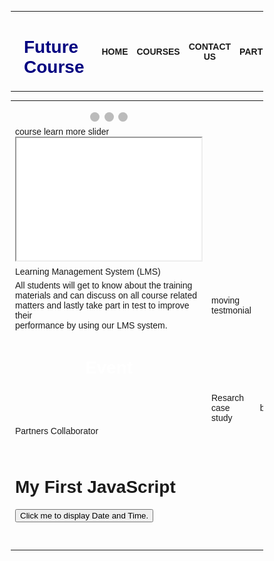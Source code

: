 <!DOCTYPE html>
<html>
<head>
<title>Future Course</title>

<meta name="viewport" content="width=device-width, initial-scale=1">
<style>
* {box-sizing: border-box;}
body {font-family: Verdana, sans-serif;}
.mySlides {display: none;}
img {vertical-align: middle;}
/* Slideshow container */
.slideshow-container {
  max-width: 1024px;
  position: relative;
  margin: auto;
}
/* Caption text */
.text {
  color: #f2f2f2;
  font-size: 15px;
  padding: 8px 12px;
  position: absolute;
  bottom: 8px;
  width: 100%;
  text-align: center;
}
/* Number text (1/3 etc) */
.numbertext {
  color: #f2f2f2;
  font-size: 12px;
  padding: 8px 12px;
  position: absolute;
  top: 0;
}
/* The dots/bullets/indicators */
.dot {
  height: 15px;
  width: 15px;
  margin: 0 2px;
  background-color: #bbb;
  border-radius: 50%;
  display: inline-block;
  transition: background-color 0.6s ease;
}
.active {
  background-color: #717171;
}
/* Fading animation */
.fade {
  -webkit-animation-name:fade;
  -webkit-animation-duration: 1.5s;
  animation-name: fade;
  animation-duration: 1.5s;
}
@-webkit-keyframes fade {
  from {opacity: .4} 
  to {opacity: 1}
}
@keyframes fade {
  from {opacity: .4} 
  to {opacity: 1}
}
/* On smaller screens, decrease text size */
@media only screen and (max-width: 300px) {
  .text {font-size: 11px}
}
</style>

</head>
<body>
<table style="width:100%">
	<tr>
		<td  style="background-colour:black;"><img src="images/brainLogo.jpg" style="width: 82px;align:left;"  alt=""></td>
<td><h1 style="color:navy;" align="left">Future Course</h1></td>
<td align="right" valign="top"><th>HOME</th>
	<th>COURSES</th>
	<th>CONTACT US</th>
	<th>PARTNERS</th>

</td>
</tr></table>
<table>
<tr >
	<td>



<div class="slideshow-container">

<div class="mySlides fade">
  <div class="numbertext">1 / 3</div>
  <img src="images/Robotics.png" style="width: 100%;height: 280px;">
  <div class="text">Caption Text</div>
</div>

<div class="mySlides fade">
  <div class="numbertext">2 / 3</div>
  <img src="images/robot.jpg" style="width: 100%;height: 280px;">
  <div class="text">Caption Two</div>
</div>

<div class="mySlides fade">
  <div class="numbertext">3 / 3</div>
  <img src="images/arti_int.png" style="width: 100%;height: 280px;">
  <div class="text">Caption Three</div>
</div>

</div>
<br>

<div style="text-align:center">
  <span class="dot"></span> 
  <span class="dot"></span> 
  <span class="dot"></span> 
</div>

<script>
var slideIndex = 0;
showSlides();
function showSlides() {
  var i;
  var slides = document.getElementsByClassName("mySlides");
  var dots = document.getElementsByClassName("dot");
  for (i = 0; i < slides.length; i++) {
    slides[i].style.display = "none";  
  }
  slideIndex++;
  if (slideIndex > slides.length) {slideIndex = 1}    
  for (i = 0; i < dots.length; i++) {
    dots[i].className = dots[i].className.replace(" active", "");
  }
  slides[slideIndex-1].style.display = "block";  
  dots[slideIndex-1].className += " active";
  setTimeout(showSlides, 2000); // Change image every 2 seconds
}
</script>

</td>	
</tr>
<tr>
		<td >course learn more slider<iframe src="demo_iframe.htm" height="200" width="300"></iframe></td></tr>
</tr>
<tr>
		<td>Learning Management System (LMS)</td>
 <tr>
		<td >
All students will get to know about the training materials and can discuss on all course related matters and lastly take part in test to improve their <br>
performance by using our LMS system.</td>
<td>moving testmonial</td>
</tr>
<tr style="background-image:url('images/brainLogo.jpg');background-size: cover; background-size: 100% 100%;width=100%">
		<td><h1 style="color:white;" align="center">Event</h1></td>
</tr>
<tr>
		<td></td><td>Resarch case study</td>
<td>blogs</td>
</tr>
<tr>
		<td>Partners Collaborator</td>
</tr>
<tr>
		<td><img src="images/rkmLogo.jpg" alt=""></td>
</tr>
<tr>
		<td><h1>My First JavaScript</h1>

<button type="button"
onclick="document.getElementById('demo').innerHTML = Date()">
Click me to display Date and Time.</button>

<p id="demo"></p></td>
</tr>
<tr>
		<td></td>
</tr>
<tr>
		<td></td>
</tr>
<tr>
		<td></td>
</tr>
<tr>
		<td></td>
</tr>
<tr>
		<td></td>
</tr>
</table>

</body>
</html>
